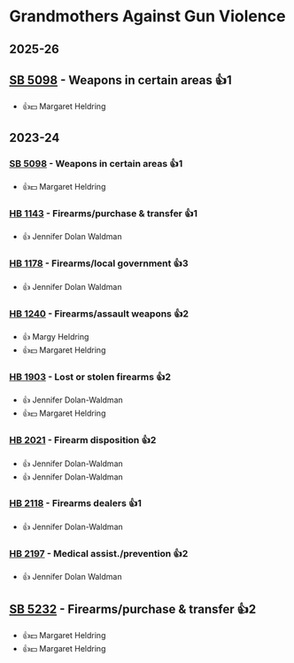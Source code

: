 # Grandmothers Against Gun Violence
## 2025-26

## [SB 5098](/bill/2025-26/sb/5098/) - Weapons in certain areas 👍1  
* 👍💵 Margaret Heldring

## 2023-24

### [SB 5098](/bill/2023-24/sb/5098/) - Weapons in certain areas 👍1  
* 👍💵 Margaret Heldring

### [HB 1143](/bill/2023-24/hb/1143/) - Firearms/purchase & transfer 👍1  
* 👍 Jennifer Dolan Waldman

### [HB 1178](/bill/2023-24/hb/1178/) - Firearms/local government 👍3  
* 👍 Jennifer Dolan Waldman

### [HB 1240](/bill/2023-24/hb/1240/) - Firearms/assault weapons 👍2  
* 👍 Margy Heldring
* 👍💵 Margaret Heldring

### [HB 1903](/bill/2023-24/hb/1903/) - Lost or stolen firearms 👍2  
* 👍 Jennifer Dolan-Waldman
* 👍💵 Margaret Heldring

### [HB 2021](/bill/2023-24/hb/2021/) - Firearm disposition 👍2  
* 👍 Jennifer Dolan-Waldman
* 👍 Jennifer Dolan-Waldman

### [HB 2118](/bill/2023-24/hb/2118/) - Firearms dealers 👍1  
* 👍 Jennifer Dolan-Waldman

### [HB 2197](/bill/2023-24/hb/2197/) - Medical assist./prevention 👍2  
* 👍 Jennifer Dolan Waldman

## [SB 5232](/bill/2023-24/sb/5232/) - Firearms/purchase & transfer 👍2  
* 👍💵 Margaret Heldring
* 👍💵 Margaret Heldring
